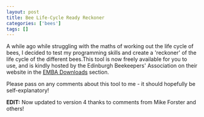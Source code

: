 ```yaml
---
layout: post
title: Bee Life-Cycle Ready Reckoner
categories: ['bees']
tags: []
---
```


A while ago while struggling with the maths of working out the life cycle of bees, I decided to test my programming skills and create a 'reckoner' of the life cycle of the different bees.This tool is now freely available for you to use, and is kindly hosted by the Edinburgh Beekeepers' Association on their website in the [EMBA Downloads](http://www.edinburghbeekeepers.org.uk/downloads.html "" ) section.  
  
  
  
Please pass on any comments about this tool to me - it should hopefully be self-explanatory!  
  
**EDIT:** Now updated to version 4 thanks to comments from Mike Forster and others!
